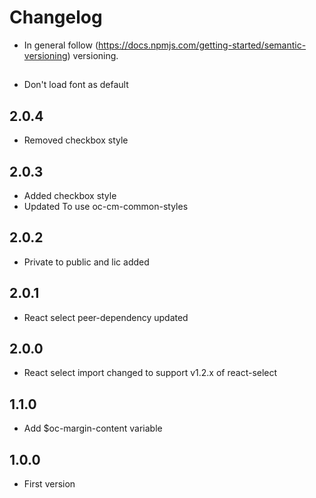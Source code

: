# Changelog

* In general follow (https://docs.npmjs.com/getting-started/semantic-versioning) versioning.

## <next>
* Don't load font as default

## 2.0.4
* Removed checkbox style

## 2.0.3
* Added checkbox style
* Updated To use oc-cm-common-styles

## 2.0.2
* Private to public and lic added

## 2.0.1
* React select peer-dependency updated

## 2.0.0
* React select import changed to support v1.2.x of react-select

## 1.1.0
* Add $oc-margin-content variable

## 1.0.0
* First version
